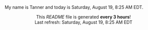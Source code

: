 My name is Tanner and today is Saturday, August 19, 8:25 AM EDT.

<p align="center">This <i>README</i> file is generated <b>every 3 hours</b>!</br>Last refresh: Saturday, August 19, 8:25 AM EDT<br /></p>

